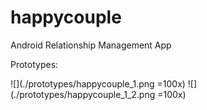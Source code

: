 # happycouple
Android Relationship Management App

Prototypes:

![](./prototypes/happycouple_1.png =100x)
![](./prototypes/happycouple_1_2.png =100x)
